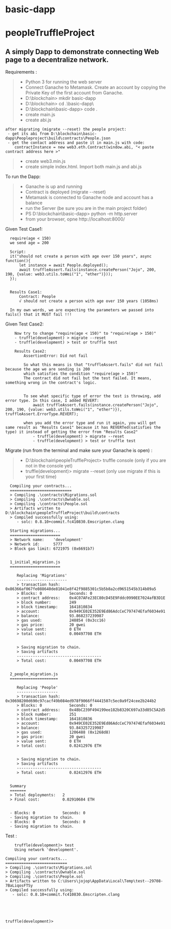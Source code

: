 # basic-dapp

# peopleTruffleProject

## A simply Dapp to demonstrate connecting Web page to a decentralize network.

Requirements : 
> - Python 3 for running the web server
> - Connect Ganache to Metamask. Create an account by copying the Private Key of the first account from Ganache.
> - D:\blockchain> mkdir basic-dapp
> - D:\blockchain> cd .\basic-dapp\
> - D:\blockchain\basic-dapp> code .
> - create main.js
> - create abi.js 
```
after migrating (migrate --reset) the people project:
 - get its abi from D:\blockchain\basic-dapp\Peopleproject\build\contracts\People.json
 - get the contact address and paste it in main.js with code:
    contractInstance = new web3.eth.Contract(window.abi, "< paste contract address here >"
```
> - create web3.min.js 
> - create simple index.html. Import both main.js and abi.js


To run the Dapp: 
> - Ganache is up and running
> - Contract is deployed (migrate --reset)
> - Metamask is connected to Ganache node and account has a balance
> - run the Server (be sure you are in the main project folder)  
> - PS D:\blockchain\basic-dapp> python -m http.server  
> - from your browser, opne http://localhost:8000/




Given Test Case1: 
```
  require(age < 150)
  we send age = 200

  Script:     
  it("should not create a person with age over 150 years", async function(){
      let instance = await People.deployed();
      await truffleAssert.fails(instance.createPerson("Jojo", 200, 190, {value: web3.utils.toWei("1", "ether")}));
  });  


  Results Case1: 
      Contract: People
      √ should not create a person with age over 150 years (1058ms)

  In my own words, we are expecting the parameters we passed into fails() that it MUST fail !!!    
```
Given Test Case2: 
```
    Now try to change "require(age < 150)" to "require(age > 150)"
    - truffle(development) > migrate --reset
    - truffle(development) > test or truffle test

    Results Case2:
        AssertionError: Did not fail 

        So what this means is that "truffleAssert.fails" did not fail because the age we are sending is 200
        which satisfies the condition "require(age > 150)" 
        The contract did not fail but the test failed. It means, something wrong in the contract's logic.


        To see what specific type of error the test is throwing, add error type. In this case, I added REVERT:
            await truffleAssert.fails(instance.createPerson("Jojo", 200, 190, {value: web3.utils.toWei("1", "ether")}), truffleAssert.ErrorType.REVERT);

        when you add the error type and run it again, you will get same result as "Results Case1" because it has REVERTed(satisfies the type) it instead of getting the error from "Results Case2"
            - truffle(development) > migrate --reset
            - truffle(development) > test or truffle test       
```

Migrate (run from the terminal and make sure your Ganache is open) :
> - D:\blockchain\peopleTruffleProject> truffle console (only if you are not in the console yet)
> - truffle(development)> migrate --reset (only use migrate if this is your first time) 
 

      Compiling your contracts...
      ===========================
      > Compiling .\contracts\Migrations.sol
      > Compiling .\contracts\Ownable.sol
      > Compiling .\contracts\People.sol
      > Artifacts written to D:\blockchain\peopleTruffleProject\build\contracts
      > Compiled successfully using:
         - solc: 0.8.10+commit.fc410830.Emscripten.clang

      Starting migrations...
      ======================
      > Network name:    'development'
      > Network id:      5777
      > Block gas limit: 6721975 (0x6691b7)


      1_initial_migration.js
      ======================

         Replacing 'Migrations'
         ----------------------
         > transaction hash:    0x86366af067fe088640de81041e8f42f9885301c5b5b8a2cd9651545b314b89a5
         > Blocks: 0            Seconds: 0
         > contract address:    0x4C07AFe23EC80cD45E9Fddc0990EE7024afB3D1E
         > block number:        249
         > block timestamp:     1641810834
         > account:             0x949CE02E352E9Ed86AdcCeC797474Efaf6034e91
         > balance:             93.868237239987
         > gas used:            248854 (0x3cc16)
         > gas price:           20 gwei
         > value sent:          0 ETH
         > total cost:          0.00497708 ETH


         > Saving migration to chain.
         > Saving artifacts
         -------------------------------------
         > Total cost:          0.00497708 ETH


      2_people_migration.js
      =====================

         Replacing 'People'
         ------------------
         > transaction hash:    0x30698200d690c97cacf49b084ed978f9066ff4441507c5ec0a9f24cee2b244b2
         > Blocks: 0            Seconds: 0
         > contract address:    0x48bC239F494199ee182b8320C697a33d85C5A2d5
         > block number:        251
         > block timestamp:     1641810836
         > account:             0x949CE02E352E9Ed86AdcCeC797474Efaf6034e91
         > balance:             93.843257219987
         > gas used:            1206488 (0x1268d8)
         > gas price:           20 gwei
         > value sent:          0 ETH
         > total cost:          0.02412976 ETH


         > Saving migration to chain.
         > Saving artifacts
         -------------------------------------
         > Total cost:          0.02412976 ETH


      Summary
      =======
      > Total deployments:   2
      > Final cost:          0.02910684 ETH


      - Blocks: 0            Seconds: 0
      - Saving migration to chain.
      - Blocks: 0            Seconds: 0
      - Saving migration to chain.

Test :
```
    truffle(development)> test
    Using network 'development'.
```

    Compiling your contracts...
    ===========================
    > Compiling .\contracts\Migrations.sol
    > Compiling .\contracts\Ownable.sol
    > Compiling .\contracts\People.sol
    > Artifacts written to C:\Users\jojop\AppData\Local\Temp\test--29708-7BaLiqosFTSy
    > Compiled successfully using:
       - solc: 0.8.10+commit.fc410830.Emscripten.clang



      

    truffle(development)>
